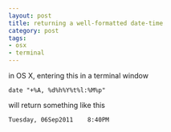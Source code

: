 ```yaml
---
layout: post
title: returning a well-formatted date-time
category: post
tags:
- osx
- terminal
---
```


in OS X, entering this in a terminal window

    date "+%A, %d%h%Y%t%l:%M%p"

will return something like this

    Tuesday, 06Sep2011    8:40PM